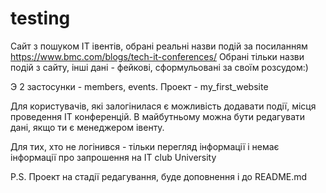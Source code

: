 # testing
 Сайт з пошуком IT івентів, обрані реальні назви подій за посиланням https://www.bmc.com/blogs/tech-it-conferences/
 Обрані тільки назви подій з сайту, інші дані - фейкові, сформульовані за своїм розсудом:)
 
 Э 2 застосунки - members, events. Проект - my_first_website
  
 
  Для користувачів, які залогінилася є можливість додавати події, місця проведення IT конференцій. В майбутньому можна бути редагувати дані, якщо ти є менеджером івенту.
  
  Для тих, хто не логінився - тільки перегляд інформації і немає інформації про запрошення на IT club University
  
  P.S. Проект на стадії редагування, буде доповнення і до README.md
  
  
  
